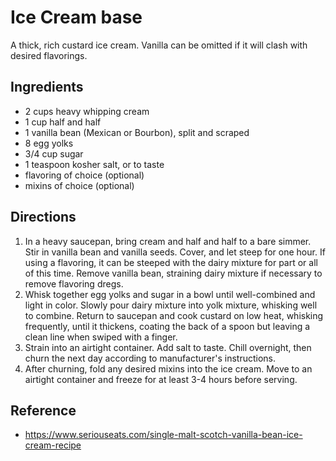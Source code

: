 # Ice Cream base

A thick, rich custard ice cream. Vanilla can be omitted if it will clash with desired flavorings.

## Ingredients

- 2 cups heavy whipping cream
- 1 cup half and half
- 1 vanilla bean (Mexican or Bourbon), split and scraped
- 8 egg yolks
- 3/4 cup sugar
- 1 teaspoon kosher salt, or to taste 
- flavoring of choice (optional)
- mixins of choice (optional)

## Directions

1. In a heavy saucepan, bring cream and half and half to a bare simmer. Stir in vanilla bean and vanilla seeds. Cover, and let steep for one hour. If using a flavoring, it can be steeped with the dairy mixture for part or all of this time. Remove vanilla bean, straining dairy mixture if necessary to remove flavoring dregs.
2. Whisk together egg yolks and sugar in a bowl until well-combined and light in color. Slowly pour dairy mixture into yolk mixture, whisking well to combine. Return to saucepan and cook custard on low heat, whisking frequently, until it thickens, coating the back of a spoon but leaving a clean line when swiped with a finger.
3. Strain into an airtight container. Add salt to taste. Chill overnight, then churn the next day according to manufacturer's instructions.
4. After churning, fold any desired mixins into the ice cream. Move to an airtight container and freeze for at least 3-4 hours before serving.

## Reference

- <https://www.seriouseats.com/single-malt-scotch-vanilla-bean-ice-cream-recipe>